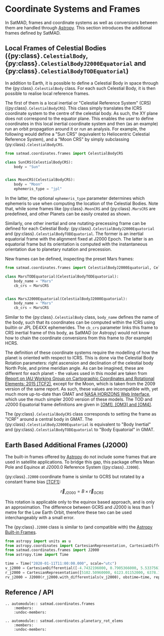 # Coordinate Systems and Frames

In SatMAD, frames and coordinate systems as well as conversions between them are handled through [Astropy](https://docs.astropy.org/en/latest/coordinates/index.html). This section introduces the additional frames defined by SatMAD.

## Local Frames of Celestial Bodies ({py:class}`.CelestialBody`, {py:class}`.CelestialBodyJ2000Equatorial` and {py:class}`.CelestialBodyTODEquatorial`)

In addition to Earth, it is possible to define a Celestial Body in space through the {py:class}`.CelestialBody` class. For each such Celestial Body, it is then possible to realise local reference frames.

The first of them is a local inertial or "Celestial Reference System" (CRS) ({py:class}`.CelestialBodyCRS`). This class simply translates the ICRS coordinate system to the centre of the celestial body. As such, the XY plane does not correspond to the equator plane.  This enables the user to define coordinates in this local inertial coordinate system and then (as an example) run an orbit propagation around it or run an analysis. For example, the following would define a "Sun CRS" (equivalent to Heliocentric Celestial Reference System), and a "Moon CRS" by simply subclassing {py:class}`.CelestialBodyCRS`. 

```python
from satmad.coordinates.frames import CelestialBodyCRS

class SunCRS(CelestialBodyCRS):
    body = "Sun"


class MoonCRS(CelestialBodyCRS):
    body = "Moon"
    ephemeris_type = "jpl"
```

In the latter, the optional `ephemeris_type` parameter determines which ephemeris to use when computing the location of the Celestial Bodies. Note that, while some frames like {py:class}`.MoonCRS` and {py:class}`.MarsCRS` are predefined, and other Planets can be easily created as shown.

Similarly, one other inertial and one nutating-precessing frame can be defined for each Celestial Body: {py:class}`.CelestialBodyJ2000Equatorial` and {py:class}`.CelestialBodyTODEquatorial`. The former is an inertial equatorial frame with the alignment fixed at J2000 Epoch. The latter is an equatorial frame but its orientation is computed with the instantaneous orientation due to planetary nutation and precession. 

New frames can be defined, inspecting the preset Mars frames:
```python
from satmad.coordinates.frames import CelestialBodyJ2000Equatorial, CelestialBodyTODEquatorial, MarsCRS

class MarsTODEquatorial(CelestialBodyTODEquatorial):
    body_name = "Mars"
    cb_crs = MarsCRS


class MarsJ2000Equatorial(CelestialBodyJ2000Equatorial):
    body_name = "Mars"
    cb_crs = MarsCRS
```
Similar to the {py:class}`.CelestialBody` class, `body_name` defines the name of the body, such that its coordinates can be computed within the ICRS using builtin or JPL DE4XX ephemerides. The `cb_crs` parameter links this frame to CRS inertial frame of this body, as SatMAD (or Astropy) would not know how to chain the coordinate conversions from this frame to (for example) HCRS.

The definition of these coordinate systems require the modelling of how the planet is oriented with respect to ICRS. This is done via the Celestial Body Rotation parameters: right ascension and declination of the celestial body North Pole, and prime meridian angle. As can be imagined, these are different for each planet - the values used in this model are taken from [Report on IAU Working Group on Cartographic Coordinates and Rotational Elements: 2015 [TCF2]](../references.md#time-and-coordinate-frames), except for the Moon, which is taken from the 2009 version of the same report. As such, these values are incompatible with, yet much more up-to-date than GMAT and [NASA HORIZONS Web Interface](https://ssd.jpl.nasa.gov/horizons.cgi), which use the much simpler 2000 version of these models. The TOD and J2000 Equatorial frame definitions are given in [[OM1], [OM3] and [OM4]](../references.md#time-and-coordinate-frames).


The {py:class}`.CelestialBodyCRS` class corresponds to setting the frame as "ICRF" around a central body in GMAT. The {py:class}`.CelestialBodyJ2000Equatorial` is equivalent to "Body Inertial" and {py:class}`.CelestialBodyTODEquatorial` to "Body Equatorial" in GMAT. 

## Earth Based Additional Frames (J2000)

The built-in frames offered by [Astropy](https://docs.astropy.org/en/latest/coordinates/index.html) do not include some frames that are used in satellite applications. To bridge this gap, this package offers Mean Pole and Equinox at J2000.0 Reference System ({py:class}`.J2000`).

{py:class}`.J2000` coordinate frame is similar to GCRS but rotated by a constant frame bias
[[TCF1]](../references.md#time-and-coordinate-frames):

$$
\vec{r}_{J2000} = B \times \vec{r}_{GCRS}
$$

This rotation is applicable only to the equinox based approach, and is only an approximation. The difference between GCRS and J2000 is less than 1 metre for the Low Earth Orbit, therefore these two can be used interchangeably with a small error.

The {py:class}`.J2000` class is similar to (and compatible with) the [Astropy Built-in Frames](https://docs.astropy.org/en/latest/coordinates/index.html#built-in-frame-classes).


```python
from astropy import units as u
from astropy.coordinates import CartesianRepresentation, CartesianDifferential
from satmad.coordinates.frames import J2000
from astropy.time import Time

time = Time("2020-01-11T11:00:00.000", scale="utc")
v_j2000 = CartesianDifferential([-4.7432196000, 0.7905366000, 5.5337561900], unit=u.km / u.s)
r_j2000 = CartesianRepresentation([5102.50960000, 6123.01152000, 6378.13630000], unit=u.km)
rv_j2000 = J2000(r_j2000.with_differentials(v_j2000), obstime=time, representation_type="cartesian", differential_type="cartesian")
```

## Reference / API

```{eval-rst}
.. automodule:: satmad.coordinates.frames
    :members:
    :undoc-members:
    
.. automodule:: satmad.coordinates.planetary_rot_elems
    :members:
    :undoc-members:
```
